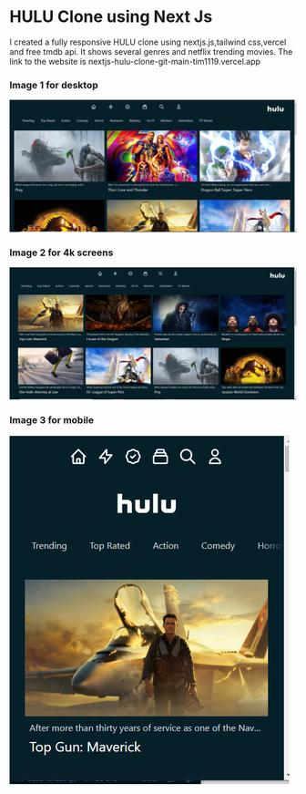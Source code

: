# HULU Clone using Next Js
I created a fully responsive HULU clone using nextjs.js,tailwind css,vercel and free tmdb api. It shows several genres and netflix trending movies.  The link to the website is nextjs-hulu-clone-git-main-tim1119.vercel.app






### Image 1 for desktop
![image1.PNG](https://github.com/Tim1119/nextjs-hulu-clone/blob/main/public/image1.PNG?raw=true)

### Image 2 for 4k screens
![image2.PNG](https://github.com/Tim1119/nextjs-hulu-clone/blob/main/public/image2.PNG?raw=true)

### Image 3 for mobile
![image3.PNG](https://github.com/Tim1119/nextjs-hulu-clone/blob/main/public/image3.PNG?raw=true)
